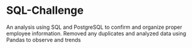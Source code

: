 # SQL-Challenge
An analysis using SQL and PostgreSQL to confirm and organize proper employee information. Removed any duplicates and analyzed data using Pandas to observe and trends
